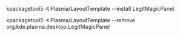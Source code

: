 kpackagetool5 -t Plasma/LayoutTemplate --install LegitMagicPanel

kpackagetool5 -t Plasma/LayoutTemplate --remove org.kde.plasma.desktop.LegitMagicPanel
